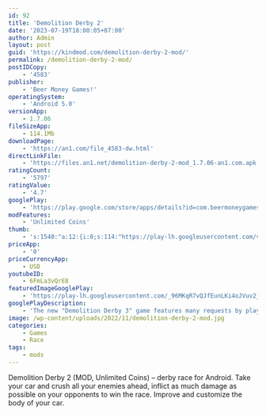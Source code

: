 ```yaml
---
id: 92
title: 'Demolition Derby 2'
date: '2023-07-19T18:00:05+07:00'
author: Admin
layout: post
guid: 'https://kindmod.com/demolition-derby-2-mod/'
permalink: /demolition-derby-2-mod/
postIDCopy:
    - '4583'
publisher:
    - 'Beer Money Games!'
operatingSystem:
    - 'Android 5.0'
versionApp:
    - 1.7.06
fileSizeApp:
    - 114.1Mb
downloadPage:
    - 'https://an1.com/file_4583-dw.html'
directLinkFile:
    - 'https://files.an1.net/demolition-derby-2-mod_1.7.06-an1.com.apk'
ratingCount:
    - '5797'
ratingValue:
    - '4.7'
googlePlay:
    - 'https://play.google.com/store/apps/details?id=com.beermoneygames.demolition3'
modFeatures:
    - 'Unlimited Coins'
thumb:
    - 's:1540:"a:12:{i:0;s:114:"https://play-lh.googleusercontent.com/vS0qtJQM_AxSb_OhR7jvrb8s4jJby0hNLvec7u30i8zsCJDX0ny_gj8yQLrL6Yfrpg=w526-h296";i:1;s:116:"https://play-lh.googleusercontent.com/8bUzfsTgVswqzRwRQj4oQOG_rb25LmN8aNeXRTe9XiSmf46rQpY2xNptCT8XukLZF8lL=w526-h296";i:2;s:115:"https://play-lh.googleusercontent.com/d566Sx0_aFHz9G2rvwBj_ZaptReBWgkwN72KefyamK9vFlr-fVowJ2ThBCB3A2LYYp4=w526-h296";i:3;s:115:"https://play-lh.googleusercontent.com/BZf6zkIXxX-GhozYXDU2FW4hd_eh6ihBIjEWl853iC_IxFqgxsk2h1CvuIjC_PKBb68=w526-h296";i:4;s:114:"https://play-lh.googleusercontent.com/XWH8k-e2wOvPyV_U9Mddpf2zZtEfvID1XUietET85Mq4CQpSEeXTNCvgJ3egxP9RvA=w526-h296";i:5;s:115:"https://play-lh.googleusercontent.com/ne4h0ZwcPKUfDCvrpAIs7nphFvM9_lJznMKQdmeHGB4zYXuG6ipfsTQxquZk4Kx_OKk=w526-h296";i:6;s:114:"https://play-lh.googleusercontent.com/LAkljyO2w0Nclg1pNL4i9Es1sEhYA0dOo4jFUtsr3Gv-6HhhPg2_chf54Wi5ZTFReQ=w526-h296";i:7;s:114:"https://play-lh.googleusercontent.com/G8Hl73Fpgu3xtT9Hk9noGZeYyZn2Lj64xuPUn3ZOCn2BEkgpCi_fr07db8rTZBYmVQ=w526-h296";i:8;s:114:"https://play-lh.googleusercontent.com/NGuopFII7Z6KsmJ0mqUNCmeM-1JH9_rFwWrv1DJT5HBsY1yei4vxMcmpQxcweon2pw=w526-h296";i:9;s:114:"https://play-lh.googleusercontent.com/WiPLaz5-lLdiQ5L9yFiRaLb30wNtALK3TxXU1i0kewkeAg5aucrLrZv0f2JYZnTUUA=w526-h296";i:10;s:115:"https://play-lh.googleusercontent.com/JxoL3vXsUox0ov6sBLvJ95itE2f166Fs5FnAXpzSsvrfO1jTC8552AifYdqkcQRYRsg=w526-h296";i:11;s:115:"https://play-lh.googleusercontent.com/PgDTgXnGY_8sKGepE1104UaidVszfy7sGpgLEZtuoCUUd1Kkc9PVf7Z6uqlZ7CMZMlk=w526-h296";}";'
priceApp:
    - '0'
priceCurrencyApp:
    - USD
youtubeID:
    - 6FmLa3vQrE8
featuredImageGooglePlay:
    - 'https://play-lh.googleusercontent.com/_96MKqR7vQJfEunLKi4oJVuv2jWrB3VEoAr6Rg2jSYic1fIqliqAX2F9zO4fENgZUE4'
googlePlayDescription:
    - 'The new "Demolition Derby 3" game features many requests by players from our previous game and many of the same features that helped DD2 reach over 15 million downloads!• Multiplayer (Beta).• 20+ Tracks and Demolition arenas.'
image: /wp-content/uploads/2022/11/demolition-derby-2-mod.jpg
categories:
    - Games
    - Race
tags:
    - mods
---
```


Demolition Derby 2 (MOD, Unlimited Coins) – derby race for Android. Take your car and crush all your enemies ahead, inflict as much damage as possible on your opponents to win the race. Improve and customize the body of your car.
